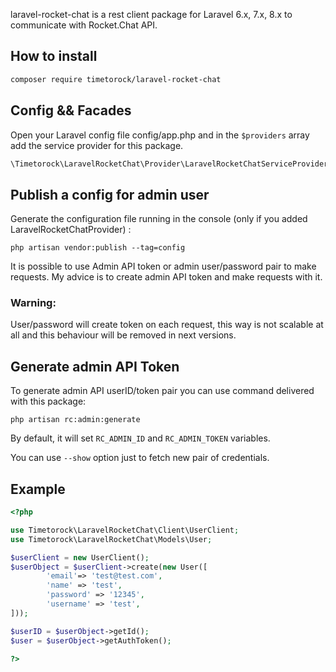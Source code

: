 laravel-rocket-chat is a rest client package for Laravel 6.x, 7.x, 8.x to communicate with Rocket.Chat API.

## How to install

``` bash
composer require timetorock/laravel-rocket-chat
```

## Config && Facades

Open your Laravel config file config/app.php and in the `$providers` array add the service provider for this package.

```php
\Timetorock\LaravelRocketChat\Provider\LaravelRocketChatServiceProvider::class
```

## Publish a config for admin user

Generate the configuration file running in the console (only if you added LaravelRocketChatProvider) :
```
php artisan vendor:publish --tag=config
```

It is possible to use Admin API token or admin user/password pair to make requests. 
My advice is to create admin API token and make requests with it. 

###  Warning:

User/password will create token on each request, this way is not scalable at all and this behaviour will be removed in next versions.

## Generate admin API Token

To generate admin API userID/token pair you can use command delivered with this package:

`php artisan rc:admin:generate`

By default, it will set `RC_ADMIN_ID` and `RC_ADMIN_TOKEN` variables.

You can use `--show` option just to fetch new pair of credentials.

## Example

```php
<?php

use Timetorock\LaravelRocketChat\Client\UserClient;
use Timetorock\LaravelRocketChat\Models\User;

$userClient = new UserClient();
$userObject = $userClient->create(new User([
        'email'=> 'test@test.com',
        'name' => 'test',
        'password' => '12345',
        'username' => 'test',
]));

$userID = $userObject->getId();
$user = $userObject->getAuthToken();

?>
```
